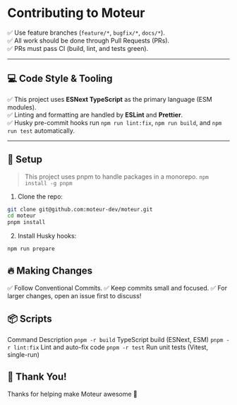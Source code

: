 # Contributing to Moteur

✅ Use feature branches (`feature/*`, `bugfix/*`, `docs/*`).  
✅ All work should be done through Pull Requests (PRs).  
✅ PRs must pass CI (build, lint, and tests green).  

---

## 💻 Code Style & Tooling

✅ This project uses **ESNext TypeScript** as the primary language (ESM modules).  
✅ Linting and formatting are handled by **ESLint** and **Prettier**.  
✅ Husky pre-commit hooks run `npm run lint:fix`, `npm run build`, and `npm run test` automatically.  

---

## 🚀 Setup

> This project uses pnpm to handle packages in a monorepo.
`npm install -g pnpm`

1. Clone the repo:

```bash
git clone git@github.com:moteur-dev/moteur.git
cd moteur
pnpm install
```

2. Install Husky hooks:

```bash
npm run prepare
```
## 🔥 Making Changes

✅ Follow Conventional Commits.
✅ Keep commits small and focused.
✅ For larger changes, open an issue first to discuss!

## 📦 Scripts

Command	Description
`pnpm -r build`		TypeScript build (ESNext, ESM)
`pnpm -r lint:fix`	Lint and auto-fix code
`pnpm -r test`		Run unit tests (Vitest, single-run)

## 🤝 Thank You!

Thanks for helping make Moteur awesome 🚀
